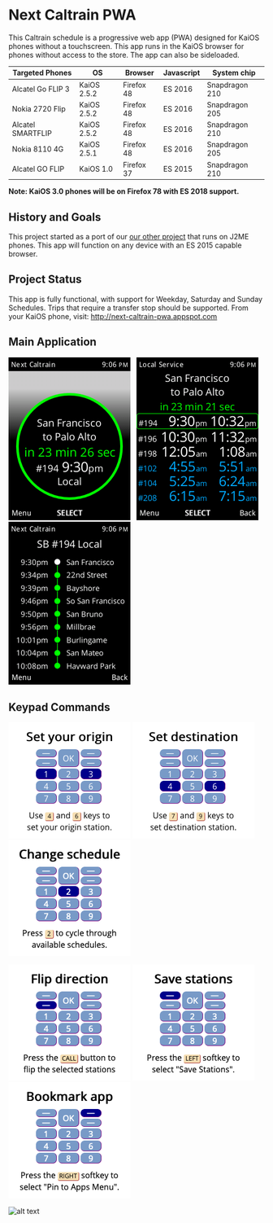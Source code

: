 # Next Caltrain PWA

This Caltrain schedule is a progressive web app (PWA) designed for KaiOS phones without a touchscreen.
This app runs in the KaiOS browser for phones without access to the store. The app can also be sideloaded.

| Targeted Phones   | OS          | Browser    | Javascript | System chip    |
| ----------------- | ----------- | ---------- | ---------- | -------------- |
| Alcatel Go FLIP 3 | KaiOS 2.5.2 | Firefox 48 | ES 2016    | Snapdragon 210 |
| Nokia 2720 Flip   | KaiOS 2.5.2 | Firefox 48 | ES 2016    | Snapdragon 205 |
| Alcatel SMARTFLIP | KaiOS 2.5.2 | Firefox 48 | ES 2016    | Snapdragon 210 |
| Nokia 8110 4G     | KaiOS 2.5.1 | Firefox 48 | ES 2016    | Snapdragon 205 |
| Alcatel GO FLIP   | KaiOS 1.0   | Firefox 37 | ES 2015    | Snapdragon 210 |

**Note: KaiOS 3.0 phones will be on Firefox 78 with ES 2018 support.**

## History and Goals

This project started as a port of our [our other project](https://github.com/woodie/Caltrain-Schedule-MIDlet)
that runs on J2ME phones. This app will function on any device with an ES 2015 capable browser.

## Project Status

This app is fully functional, with support for Weekday, Saturday and Sunday Schedules.
Trips that require a transfer stop should be supported. From your KaiOS phone, visit:
http://next-caltrain-pwa.appspot.com

## Main Application

![alt text](https://raw.githubusercontent.com/woodie/next-caltrain-pwa/master/docs/hero.png) &nbsp;
![alt text](https://raw.githubusercontent.com/woodie/next-caltrain-pwa/master/docs/grid.png) &nbsp;
![alt text](https://raw.githubusercontent.com/woodie/next-caltrain-pwa/master/docs/trip.png)

## Keypad Commands

![alt text](https://raw.githubusercontent.com/woodie/next-caltrain-pwa/master/docs/help0.png)
![alt text](https://raw.githubusercontent.com/woodie/next-caltrain-pwa/master/docs/help1.png)
![alt text](https://raw.githubusercontent.com/woodie/next-caltrain-pwa/master/docs/help2.png)

![alt text](https://raw.githubusercontent.com/woodie/next-caltrain-pwa/master/docs/help3.png)
![alt text](https://raw.githubusercontent.com/woodie/next-caltrain-pwa/master/docs/help4.png)
![alt text](https://raw.githubusercontent.com/woodie/next-caltrain-pwa/master/docs/help5.png)

![alt text](https://raw.githubusercontent.com/woodie/next-caltrain-pwa/master/docs/phones.png)

